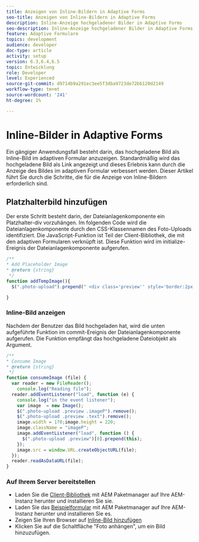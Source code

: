 ```yaml
---
title: Anzeigen von Inline-Bildern in Adaptive Forms
seo-title: Anzeigen von Inline-Bildern in Adaptive Forms
description: Inline-Anzeige hochgeladener Bilder in Adaptive Forms
seo-description: Inline-Anzeige hochgeladener Bilder in Adaptive Forms
feature: Adaptive Formulare
topics: development
audience: developer
doc-type: article
activity: setup
version: 6.3,6.4,6.5
topic: Entwicklung
role: Developer
level: Experienced
source-git-commit: d9714b9a291ec3ee5f3dba9723de72bb120d2149
workflow-type: tm+mt
source-wordcount: '241'
ht-degree: 1%

---
```



# Inline-Bilder in Adaptive Forms

Ein gängiger Anwendungsfall besteht darin, das hochgeladene Bild als Inline-Bild im adaptiven Formular anzuzeigen. Standardmäßig wird das hochgeladene Bild als Link angezeigt und dieses Erlebnis kann durch die Anzeige des Bildes im adaptiven Formular verbessert werden. Dieser Artikel führt Sie durch die Schritte, die für die Anzeige von Inline-Bildern erforderlich sind.

## Platzhalterbild hinzufügen

Der erste Schritt besteht darin, der Dateianlagenkomponente ein Platzhalter-div vorzuhängen. Im folgenden Code wird die Dateianlagenkomponente durch den CSS-Klassennamen des Foto-Uploads identifiziert. Die JavaScript-Funktion ist Teil der Client-Bibliothek, die mit den adaptiven Formularen verknüpft ist. Diese Funktion wird im initialize-Ereignis der Dateianlagenkomponente aufgerufen.

```javascript
/**
* Add Placeholder Image
* @return {string} 
 */
function addTempImage(){
  $(".photo-upload").prepend(" <div class='preview'' style='border:2px solid;height:225px;width:175px;text-align:center'><br><br><div class='text'>3.5mm * 4.5mm<br>2Mb max<br>Min 600dpi</div></div><br>");

}
```

### Inline-Bild anzeigen

Nachdem der Benutzer das Bild hochgeladen hat, wird die unten aufgeführte Funktion im commit-Ereignis der Dateianlagenkomponente aufgerufen. Die Funktion empfängt das hochgeladene Dateiobjekt als Argument.

```javascript
/**
* Consume Image
* @return {string} 
 */
function consumeImage (file) {
  var reader = new FileReader();
    console.log("Reading file");
  reader.addEventListener("load", function (e) {
    console.log("in the event listener");
    var image  = new Image();
    $(".photo-upload .preview .imageP").remove();
    $(".photo-upload .preview .text").remove();
    image.width = 170;image.height = 220;
    image.className = "imageP";
    image.addEventListener("load", function () {
      $(".photo-upload .preview")[0].prepend(this);
    });
    image.src = window.URL.createObjectURL(file);
  });
  reader.readAsDataURL(file); 
}
```

### Auf Ihrem Server bereitstellen

* Laden Sie die [Client-Bibliothek](assets/inline-image-client-library.zip) mit AEM Paketmanager auf Ihre AEM-Instanz herunter und installieren Sie sie.
* Laden Sie das [Beispielformular](assets/inline-image-af.zip) mit AEM Paketmanager auf Ihre AEM-Instanz herunter und installieren Sie es.
* Zeigen Sie Ihren Browser auf [Inline-Bild hinzufügen](http://localhost:4502/content/dam/formsanddocuments/addinlineimage/jcr:content?wcmmode=disabled)
* Klicken Sie auf die Schaltfläche &quot;Foto anhängen&quot;, um ein Bild hinzuzufügen.